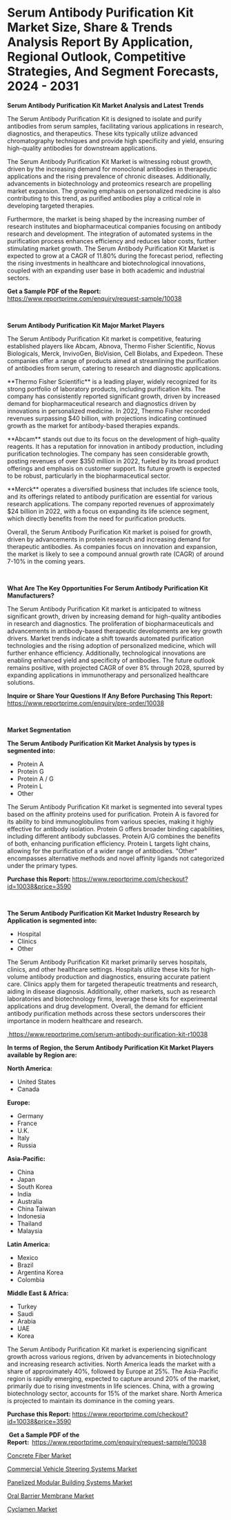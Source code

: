 <p><h1>Serum Antibody Purification Kit Market Size, Share & Trends Analysis Report By Application, Regional Outlook, Competitive Strategies, And Segment Forecasts, 2024 - 2031</h1></p><p><strong>Serum Antibody Purification Kit Market Analysis and Latest Trends</strong></p>
<p><p>The Serum Antibody Purification Kit is designed to isolate and purify antibodies from serum samples, facilitating various applications in research, diagnostics, and therapeutics. These kits typically utilize advanced chromatography techniques and provide high specificity and yield, ensuring high-quality antibodies for downstream applications.</p><p>The Serum Antibody Purification Kit Market is witnessing robust growth, driven by the increasing demand for monoclonal antibodies in therapeutic applications and the rising prevalence of chronic diseases. Additionally, advancements in biotechnology and proteomics research are propelling market expansion. The growing emphasis on personalized medicine is also contributing to this trend, as purified antibodies play a critical role in developing targeted therapies.</p><p>Furthermore, the market is being shaped by the increasing number of research institutes and biopharmaceutical companies focusing on antibody research and development. The integration of automated systems in the purification process enhances efficiency and reduces labor costs, further stimulating market growth. The Serum Antibody Purification Kit Market is expected to grow at a CAGR of 11.80% during the forecast period, reflecting the rising investments in healthcare and biotechnological innovations, coupled with an expanding user base in both academic and industrial sectors.</p></p>
<p><strong>Get a Sample PDF of the Report:&nbsp;</strong> <a href="https://www.reportprime.com/enquiry/request-sample/10038">https://www.reportprime.com/enquiry/request-sample/10038</a></p>
<p>&nbsp;</p>
<p><strong>Serum Antibody Purification Kit Major Market Players</strong></p>
<p><p>The Serum Antibody Purification Kit market is competitive, featuring established players like Abcam, Abnova, Thermo Fisher Scientific, Novus Biologicals, Merck, InvivoGen, BioVision, Cell Biolabs, and Expedeon. These companies offer a range of products aimed at streamlining the purification of antibodies from serum, catering to research and diagnostic applications.</p><p>**Thermo Fisher Scientific** is a leading player, widely recognized for its strong portfolio of laboratory products, including purification kits. The company has consistently reported significant growth, driven by increased demand for biopharmaceutical research and diagnostics driven by innovations in personalized medicine.  In 2022, Thermo Fisher recorded revenues surpassing $40 billion, with projections indicating continued growth as the market for antibody-based therapies expands.</p><p>**Abcam** stands out due to its focus on the development of high-quality reagents. It has a reputation for innovation in antibody production, including purification technologies. The company has seen considerable growth, posting revenues of over $350 million in 2022, fueled by its broad product offerings and emphasis on customer support. Its future growth is expected to be robust, particularly in the biopharmaceutical sector.</p><p>**Merck** operates a diversified business that includes life science tools, and its offerings related to antibody purification are essential for various research applications. The company reported revenues of approximately $24 billion in 2022, with a focus on expanding its life science segment, which directly benefits from the need for purification products.</p><p>Overall, the Serum Antibody Purification Kit market is poised for growth, driven by advancements in protein research and increasing demand for therapeutic antibodies. As companies focus on innovation and expansion, the market is likely to see a compound annual growth rate (CAGR) of around 7-10% in the coming years.</p></p>
<p>&nbsp;</p>
<p><strong>What Are The Key Opportunities For Serum Antibody Purification Kit Manufacturers?</strong></p>
<p><p>The Serum Antibody Purification Kit market is anticipated to witness significant growth, driven by increasing demand for high-quality antibodies in research and diagnostics. The proliferation of biopharmaceuticals and advancements in antibody-based therapeutic developments are key growth drivers. Market trends indicate a shift towards automated purification technologies and the rising adoption of personalized medicine, which will further enhance efficiency. Additionally, technological innovations are enabling enhanced yield and specificity of antibodies. The future outlook remains positive, with projected CAGR of over 8% through 2028, spurred by expanding applications in immunotherapy and personalized healthcare solutions.</p></p>
<p><strong>Inquire or Share Your Questions If Any Before Purchasing This Report:</strong> <a href="https://www.reportprime.com/enquiry/pre-order/10038">https://www.reportprime.com/enquiry/pre-order/10038</a></p>
<p>&nbsp;</p>
<p><strong>Market Segmentation</strong></p>
<p><strong>The Serum Antibody Purification Kit Market Analysis by types is segmented into:</strong></p>
<p><ul><li>Protein A</li><li>Protein G</li><li>Protein A / G</li><li>Protein L</li><li>Other</li></ul></p>
<p><p>The Serum Antibody Purification Kit market is segmented into several types based on the affinity proteins used for purification. Protein A is favored for its ability to bind immunoglobulins from various species, making it highly effective for antibody isolation. Protein G offers broader binding capabilities, including different antibody subclasses. Protein A/G combines the benefits of both, enhancing purification efficiency. Protein L targets light chains, allowing for the purification of a wider range of antibodies. "Other" encompasses alternative methods and novel affinity ligands not categorized under the primary types.</p></p>
<p><strong>Purchase this Report:&nbsp;</strong><a href="https://www.reportprime.com/checkout?id=10038&price=3590">https://www.reportprime.com/checkout?id=10038&price=3590</a></p>
<p>&nbsp;</p>
<p><strong>The Serum Antibody Purification Kit Market Industry Research by Application is segmented into:</strong></p>
<p><ul><li>Hospital</li><li>Clinics</li><li>Other</li></ul></p>
<p><p>The Serum Antibody Purification Kit market primarily serves hospitals, clinics, and other healthcare settings. Hospitals utilize these kits for high-volume antibody production and diagnostics, ensuring accurate patient care. Clinics apply them for targeted therapeutic treatments and research, aiding in disease diagnosis. Additionally, other markets, such as research laboratories and biotechnology firms, leverage these kits for experimental applications and drug development. Overall, the demand for efficient antibody purification methods across these sectors underscores their importance in modern healthcare and research.</p></p>
<p><a href="https://www.reportprime.com/serum-antibody-purification-kit-r10038">&nbsp;https://www.reportprime.com/serum-antibody-purification-kit-r10038</a></p>
<p><strong>In terms of Region, the Serum Antibody Purification Kit Market Players available by Region are:</strong></p>
<p>
    <p> <strong> North America: </strong>
        <ul>
            <li>United States</li>
            <li>Canada</li>
        </ul>
        </p> 
    <p> <strong> Europe: </strong>
        <ul>
            <li>Germany</li>
            <li>France</li>
            <li>U.K.</li>
            <li>Italy</li>
            <li>Russia</li>
        </ul>
        </p> 
    <p> <strong> Asia-Pacific: </strong>
        <ul>
            <li>China</li>
            <li>Japan</li>
            <li>South Korea</li>
            <li>India</li>
            <li>Australia</li>
            <li>China Taiwan</li>
            <li>Indonesia</li>
            <li>Thailand</li>
            <li>Malaysia</li>
        </ul>
        </p> 
    <p> <strong> Latin America: </strong>
        <ul>
            <li>Mexico</li>
            <li>Brazil</li>
            <li>Argentina Korea</li>
            <li>Colombia</li>
        </ul>
        </p> 
    <p> <strong> Middle East & Africa: </strong>
        <ul>
            <li>Turkey</li>
            <li>Saudi</li>
            <li>Arabia</li>
            <li>UAE</li>
            <li>Korea</li>
        </ul>
    </p>
    </p>
<p><p>The Serum Antibody Purification Kit market is experiencing significant growth across various regions, driven by advancements in biotechnology and increasing research activities. North America leads the market with a share of approximately 40%, followed by Europe at 25%. The Asia-Pacific region is rapidly emerging, expected to capture around 20% of the market, primarily due to rising investments in life sciences. China, with a growing biotechnology sector, accounts for 15% of the market share. North America is projected to maintain its dominance in the coming years.</p></p>
<p><strong>Purchase this Report: </strong><a href="https://www.reportprime.com/checkout?id=10038&price=3590">https://www.reportprime.com/checkout?id=10038&price=3590</a></p>
<p>&nbsp;<strong>Get a Sample PDF of the Report:&nbsp;&nbsp;</strong><a href="https://www.reportprime.com/enquiry/request-sample/10038">https://www.reportprime.com/enquiry/request-sample/10038</a></p>
<p><strong></strong></p>
<p><p><a href="https://www.linkedin.com/pulse/concrete-fiber-market-research-report-exploring-size-revenue-7t5wf?trackingId=X65Jt4AhQ%2BWvDKIcgnl3KA%3D%3D">Concrete Fiber Market</a></p><p><a href="https://medium.com/@elisamohr1927/the-growth-of-the-commercial-vehicle-steering-systems-market-has-been-significant-driven-by-353f16f0c3fa">Commercial Vehicle Steering Systems Market</a></p><p><a href="https://medium.com/@elisamohr1927/the-global-market-overview-of-the-panelized-modular-building-systems-market-provides-a-unique-f42dbdeb9cea">Panelized Modular Building Systems Market</a></p><p><a href="https://github.com/olyy49keyt/Market-Research-Report-List-1/blob/main/oral-barrier-membrane-market.md">Oral Barrier Membrane Market</a></p><p><a href="https://www.linkedin.com/pulse/global-cyclamen-market-analysis-key-trends-future-projections-fb1we?trackingId=Ht%2BLJipiRdu9iQG8iXB3mA%3D%3D">Cyclamen Market</a></p></p>